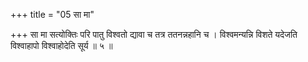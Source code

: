 +++
title = "05 सा मा"

+++
सा मा सत्योक्तिः परि पातु विश्वतो द्यावा च तत्र ततनन्नहानि च । विश्वमन्यन्नि विशते यदेजति विश्वाहापो विश्वाहोदेति सूर्य ॥ ५ ॥